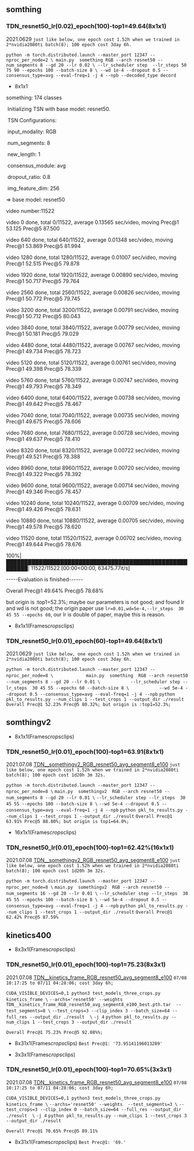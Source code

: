 ## somthing

### TDN_resnet50_lr(0.02)_epoch(100)-top1=49.64(8x1x1)
2021.0629
`just like below, one epoch cost 1.52h when we trained in 2*nvidia2080ti batch(8); 100 epoch cost 3day 6h.`

`python -m torch.distributed.launch --master_port 12347 --nproc_per_node=2 \
        main.py  something RGB --arch resnet50 --num_segments 8 --gd 20 --lr 0.02 \
        --lr_scheduler step  --lr_steps 50 75 90 --epochs 100 --batch-size 8 \
        --wd 1e-4 --dropout 0.5 --consensus_type=avg --eval-freq=1 -j 4 --npb --decoded_type decord`

- 8x1x1

something: 174 classes

​    Initializing TSN with base model: resnet50.

​    TSN Configurations:

​        input_modality:     RGB

​        num_segments:       8

​        new_length:         1

​        consensus_module:   avg

​        dropout_ratio:      0.8

​        img_feature_dim:    256   

=> base model: resnet50

video number:11522

video 0 done, total 0/11522, average 0.13565 sec/video, moving Prec@1 53.125 Prec@5 87.500

video 640 done, total 640/11522, average 0.01348 sec/video, moving Prec@1 53.869 Prec@5 81.994

video 1280 done, total 1280/11522, average 0.01007 sec/video, moving Prec@1 52.515 Prec@5 79.878

video 1920 done, total 1920/11522, average 0.00890 sec/video, moving Prec@1 50.717 Prec@5 79.764

video 2560 done, total 2560/11522, average 0.00826 sec/video, moving Prec@1 50.772 Prec@5 79.745

video 3200 done, total 3200/11522, average 0.00791 sec/video, moving Prec@1 50.712 Prec@5 80.043

video 3840 done, total 3840/11522, average 0.00779 sec/video, moving Prec@1 50.181 Prec@5 79.029

video 4480 done, total 4480/11522, average 0.00767 sec/video, moving Prec@1 49.734 Prec@5 78.723

video 5120 done, total 5120/11522, average 0.00761 sec/video, moving Prec@1 49.398 Prec@5 78.339

video 5760 done, total 5760/11522, average 0.00747 sec/video, moving Prec@1 49.793 Prec@5 78.349

video 6400 done, total 6400/11522, average 0.00738 sec/video, moving Prec@1 49.642 Prec@5 78.467

video 7040 done, total 7040/11522, average 0.00735 sec/video, moving Prec@1 49.675 Prec@5 78.606

video 7680 done, total 7680/11522, average 0.00728 sec/video, moving Prec@1 49.637 Prec@5 78.410

video 8320 done, total 8320/11522, average 0.00722 sec/video, moving Prec@1 49.521 Prec@5 78.388

video 8960 done, total 8960/11522, average 0.00720 sec/video, moving Prec@1 49.322 Prec@5 78.392

video 9600 done, total 9600/11522, average 0.00714 sec/video, moving Prec@1 49.346 Prec@5 78.457

video 10240 done, total 10240/11522, average 0.00709 sec/video, moving Prec@1 49.426 Prec@5 78.631

video 10880 done, total 10880/11522, average 0.00705 sec/video, moving Prec@1 49.578 Prec@5 78.620

video 11520 done, total 11520/11522, average 0.00702 sec/video, moving Prec@1 49.644 Prec@5 78.676

100%|████████████████████████████████████████████████████████| 11522/11522 [00:00<00:00, 63475.77it/s]

-----Evaluation is finished------

Overall Prec@1 49.64% Prec@5 78.68%

but origin is :top1=52.3%; maybe our parameters is not good; and found lr and wd is not good; the origin paper use `lr=0.01,wd=5e-4,--lr_steps  30 45 55 --epochs 60`, our lr is double of paper, maybe this is reason.


- 8x1x1(Frames*crops*clips)
### TDN_resnet50_lr(0.01)_epoch(60)-top1=49.64(8x1x1)
2021.0629
`just like below, one epoch cost 1.52h when we trained in 2*nvidia2080ti batch(8); 100 epoch cost 3day 6h.`

`python -m torch.distributed.launch --master_port 12347 --nproc_per_node=8 \`
`            main.py  something  RGB --arch resnet50 --num_segments 8 --gd 20 --lr 0.01 \`
 `           --lr_scheduler step --lr_steps  30 45 55 --epochs 60 --batch-size 8 \`
 `           --wd 5e-4 --dropout 0.5 --consensus_type=avg --eval-freq=1 -j 4 --npb`
`python pkl_to_results.py --num_clips 1 --test_crops 1 --output_dir ./result`
`Overall Prec@1 52.23% Prec@5 80.32%; but origin is :top1=52.3%;`


## somthingv2
- 8x1x1(Frames*crops*clips)
### TDN_resnet50_lr(0.01)_epoch(100)-top1=63.91(8x1x1)
2021.07.08
[TDN__somethingv2_RGB_resnet50_avg_segment8_e100](log/TDN__somethingv2_RGB_resnet50_avg_segment8_e100/TDN__somethingv2_RGB_resnet50_avg_segment8_e100.png)
`just like below, one epoch cost 1.52h when we trained in 2*nvidia2080ti batch(8); 100 epoch cost 1d20h 3m 32s.`

`python -m torch.distributed.launch --master_port 12347 --nproc_per_node=8 \`
            `main.py  somethingv2  RGB --arch resnet50 --num_segments 8 --gd 20 --lr 0.01 \`
            `--lr_scheduler step --lr_steps  30 45 55 --epochs 100 --batch-size 8 \`
            `--wd 5e-4 --dropout 0.5 --consensus_type=avg --eval-freq=1 -j 4 --npb`
`python pkl_to_results.py --num_clips 1 --test_crops 1 --output_dir ./result`
`Overall Prec@1 63.91% Prec@5 88.80%; but origin is top1=64.0%;`

- 16x1x1(Frames*crops*clips)
### TDN_resnet50_lr(0.01)_epoch(100)-top1=62.42%(16x1x1)
2021.07.08
[TDN__somethingv2_RGB_resnet50_avg_segment8_e100](log/TDN__somethingv2_RGB_resnet50_avg_segment16_e100/log.txt)
`just like below, one epoch cost 1.52h when we trained in 2*nvidia2080ti batch(8); 100 epoch cost 1d20h 3m 32s.`

`python -m torch.distributed.launch --master_port 12347 --nproc_per_node=8 \`
            `main.py  somethingv2  RGB --arch resnet50 --num_segments 16 --gd 20 --lr 0.01 \`
            `--lr_scheduler step --lr_steps  30 45 55 --epochs 100 --batch-size 8 \`
            `--wd 5e-4 --dropout 0.5 --consensus_type=avg --eval-freq=1 -j 4 --npb`
`python pkl_to_results.py --num_clips 1 --test_crops 1 --output_dir ./result`
`Overall Prec@1 62.42% Prec@5 87.59%`


## kinetics400
- 8x3x1(Frames*crops*clips)
### TDN_resnet50_lr(0.01)_epoch(100)-top1=75.23(8x3x1)
2021.07.08
[TDN__kinetics_frame_RGB_resnet50_avg_segment8_e100](log/TDN__kinetics_frame_RGB_resnet50_avg_segment8_e100/log.txt)
`07/08 10:17:25 to 07/11 04:28:06; cost 3day 6h;`

`CUDA_VISIBLE_DEVICES=0,1 python3 test_models_three_crops.py  kinetics_frame \`
`--archs='resnet50' --weights TDN__kinetics_frame_RGB_resnet50_avg_segment8_e100_best.pth.tar  --test_segments=8 \`
`--test_crops=3 --clip_index 3 --batch_size=64 --full_res --output_dir ./result  \`
`-j 4`
`python pkl_to_results.py --num_clips 1 --test_crops 3 --output_dir ./result`


`Overall Prec@1 75.23% Prec@5 92.08%%;` 
- 8x31x1(Frames*crops*clips)
`Best Prec@1: '73.95141196013289'`

- 3x3x1(Frames*crops*clips)
### TDN_resnet50_lr(0.01)_epoch(100)-top1=70.65%(3x3x1)
2021.07.08
[TDN__kinetics_frame_RGB_resnet50_avg_segment8_e100](log/TDN__kinetics_frame_RGB_resnet50_avg_segment3_e100/log.txt)
`07/08 10:17:25 to 07/11 04:28:06; cost 3day 6h;`

`CUDA_VISIBLE_DEVICES=0,1 python3 test_models_three_crops.py  kinetics_frame \`
`--archs='resnet50' --weights  --test_segments=3 \`
`--test_crops=3 --clip_index 0 --batch_size=64 --full_res --output_dir ./result  \`
`-j 4`
`python pkl_to_results.py --num_clips 1 --test_crops 3 --output_dir ./result`


`Overall Prec@1 70.65% Prec@5 89.11%` 
- 8x31x1(Frames*crops*clips)
`Best Prec@1: '69.'`